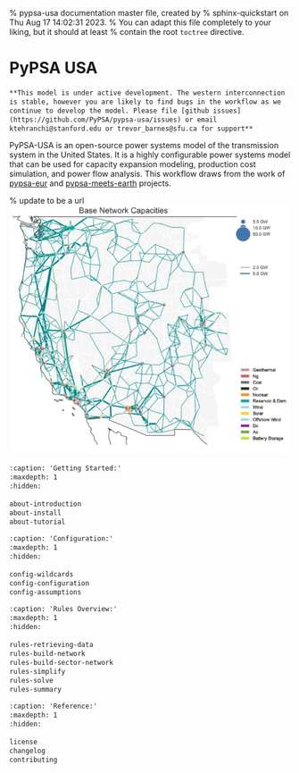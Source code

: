 % pypsa-usa documentation master file, created by
% sphinx-quickstart on Thu Aug 17 14:02:31 2023.
% You can adapt this file completely to your liking, but it should at least
% contain the root `toctree` directive.

# PyPSA USA

```{warning}
**This model is under active development. The western interconnection is stable, however you are likely to find bugs in the workflow as we continue to develop the model. Please file [github issues](https://github.com/PyPSA/pypsa-usa/issues) or email ktehranchi@stanford.edu or trevor_barnes@sfu.ca for support**
```

PyPSA-USA is an open-source power systems model of the transmission system in the United States. It is a highly configurable power systems model that can be used for capacity expansion modeling, production cost simulation, and power flow analysis. This workflow draws from the work of [pypsa-eur](https://pypsa-eur.readthedocs.io/en/latest/index.html) and [pypsa-meets-earth](https://pypsa-earth.readthedocs.io/en/latest/) projects.

% update to be a url
![WECC-grid](_static/WECC.jpg)

<!-- ```{include} ../../README.md
:relative-images:
``` -->

<!-- # Indices and tables

- {ref}`genindex`
- {ref}`modindex`
- {ref}`search` -->

<!-- ```{toctree}
:caption: 'Contents:'
:maxdepth: 2
``` -->

```{toctree}
:caption: 'Getting Started:'
:maxdepth: 1
:hidden:

about-introduction
about-install
about-tutorial
```

```{toctree}
:caption: 'Configuration:'
:maxdepth: 1
:hidden:

config-wildcards
config-configuration
config-assumptions
```

```{toctree}
:caption: 'Rules Overview:'
:maxdepth: 1
:hidden:

rules-retrieving-data
rules-build-network
rules-build-sector-network
rules-simplify
rules-solve
rules-summary
```

```{toctree}
:caption: 'Reference:'
:maxdepth: 1
:hidden:

license
changelog
contributing
```
